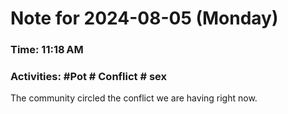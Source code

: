 # Note for 2024-08-05 (Monday)
### Time: 11:18 AM
### Activities: #Pot  # Conflict  # sex

The community circled the conflict we are having right now.
